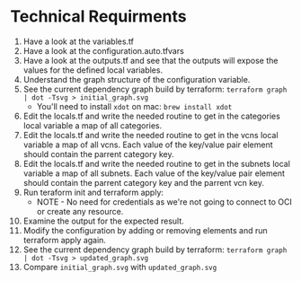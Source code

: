 # Technical Requirments

1. Have a look at the variables.tf
2. Have a look at the configuration.auto.tfvars
3. Have a look at the outputs.tf and see that the outputs will expose the values for the defined local variables.
4. Understand the graph structure of the configuration variable.
5. See the current dependency graph build by terraform: ```terraform graph | dot -Tsvg > initial_graph.svg```
    - You'll need to install ```xdot``` on mac: ```brew install xdot```
5. Edit the locals.tf and write the needed routine to get in the categories local variable a map of all categories.
6. Edit the locals.tf and write the needed routine to get in the vcns local variable a map of all vcns. Each value of the key/value pair element should contain the parrent category key.
7. Edit the locals.tf and write the needed routine to get in the subnets local variable a map of all subnets. Each value of the key/value pair element should contain the parrent category key and the parrent vcn key.
8. Run teraform init and terraform apply:
    - NOTE - No need for credentials as we're not going to connect to OCI or create any resource.
9. Examine the output for the expected result.
10. Modify the configuration by adding or removing elements and run terraform apply again.
11. See the current dependency graph build by terraform: ```terraform graph | dot -Tsvg > updated_graph.svg```
12. Compare ```initial_graph.svg``` with ```updated_graph.svg```


